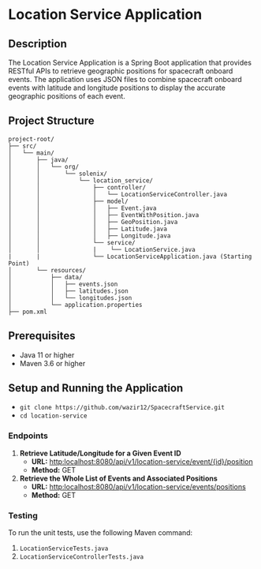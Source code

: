 # Location Service Application

## Description

The Location Service Application is a Spring Boot application that provides RESTful APIs to retrieve geographic positions for spacecraft onboard events. 
The application uses JSON files to combine spacecraft onboard events with latitude and longitude positions to display the accurate geographic positions of each event.

## Project Structure

    project-root/
    ├── src/
    │   └── main/
    │       ├── java/
    │       │   └── org/
    │       │       └── solenix/
    │       │           └── location_service/
    │       │               ├── controller/
    │       │               │   └── LocationServiceController.java
    │       │               ├── model/
    │       │               │   ├── Event.java
    │       │               │   ├── EventWithPosition.java
    │       │               │   ├── GeoPosition.java
    │       │               │   ├── Latitude.java
    │       │               │   ├── Longitude.java
    │       │               └── service/
    │       │               |    └── LocationService.java
    |       |               └── LocationServiceApplication.java (Starting Point)
    │       └── resources/
    │           ├── data/
    │           │   ├── events.json
    │           │   ├── latitudes.json
    │           │   └── longitudes.json
    │           └── application.properties
    ├── pom.xml

## Prerequisites
  - Java 11 or higher
  - Maven 3.6 or higher

## Setup and Running the Application
   - ```git clone https://github.com/wazir12/SpacecraftService.git```
   - ```cd location-service```
### Endpoints

1. **Retrieve Latitude/Longitude for a Given Event ID**
     - **URL:** [http:localhost:8080/api/v1/location-service/event/{id}/position]()
     - **Method:** GET
2. **Retrieve the Whole List of Events and Associated Positions**
      - **URL:** [http:localhost:8080/api/v1/location-service/events/positions]()
      - **Method:** GET 

### Testing
To run the unit tests, use the following Maven command:
1. ```LocationServiceTests.java ```
2. ``` LocationServiceControllerTests.java ```


